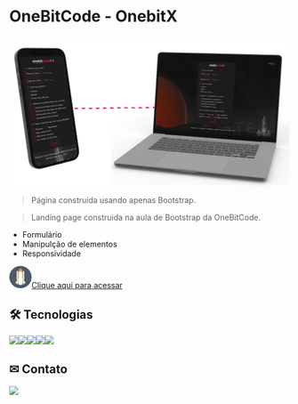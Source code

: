 # OneBitCode - OnebitX

![preview](./.github/preview.png)

> Página construida usando apenas Bootstrap.

> Landing page construida na aula de Bootstrap da OneBitCode.

- Formulário
- Manipulção de elementos
- Responsividade

<a href = "https://carloscunha611.github.io/OBC_OnebitX/" target = 'blank'> <img src = "./.github/FAVICON-SPACEX.png" width = 40 height = 40>Clique aqui para acessar </a>

## 🛠 Tecnologias

<img src="https://cdn.jsdelivr.net/gh/devicons/devicon/icons/html5/html5-original.svg" width = 40/><img src="https://cdn.jsdelivr.net/gh/devicons/devicon/icons/css3/css3-original.svg" width = 40/><img src="https://cdn.jsdelivr.net/gh/devicons/devicon/icons/sass/sass-original.svg" width = 40 /><img src="https://cdn.jsdelivr.net/gh/devicons/devicon/icons/bootstrap/bootstrap-plain.svg" width = 40 /><img src="https://cdn.jsdelivr.net/gh/devicons/devicon/icons/git/git-original.svg" width = 40/>

## ✉ Contato

<a href = "https://t.me/Carloscunha611" target = '_blank'><img src='https://img.shields.io/badge/Telegram-2CA5E0?style=for-the-badge&logo=telegram&logoColor=white' target = '_blank' >
